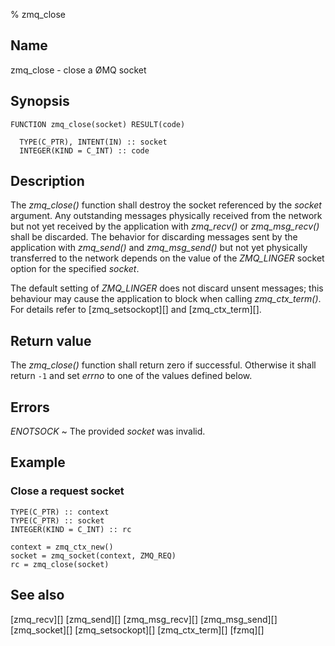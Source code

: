 % zmq_close


Name
----

zmq_close - close a ØMQ socket


Synopsis
--------

~~~{.synopsis}
FUNCTION zmq_close(socket) RESULT(code)

  TYPE(C_PTR), INTENT(IN) :: socket
  INTEGER(KIND = C_INT) :: code
~~~


Description
-----------

The *zmq_close()* function shall destroy the socket referenced by the _socket_
argument.  Any outstanding messages physically received from the network but
not yet received by the application with *zmq_recv()* or *zmq_msg_recv()* shall
be discarded.  The behavior for discarding messages sent by the application
with *zmq_send()* and *zmq_msg_send()* but not yet physically transferred to
the network depends on the value of the *ZMQ_LINGER* socket option for the
specified _socket_.

The default setting of *ZMQ_LINGER* does not discard unsent messages; this
behaviour may cause the application to block when calling *zmq_ctx_term()*.  
For details refer to [zmq_setsockopt][] and [zmq_ctx_term][].


Return value
------------

The *zmq_close()* function shall return zero if successful.  Otherwise it shall
return `-1` and set _errno_ to one of the values defined below.


Errors
------

*ENOTSOCK*
  ~ The provided _socket_ was invalid.


Example
-------

### Close a request socket

~~~{.example}
TYPE(C_PTR) :: context
TYPE(C_PTR) :: socket
INTEGER(KIND = C_INT) :: rc

context = zmq_ctx_new()
socket = zmq_socket(context, ZMQ_REQ)
rc = zmq_close(socket)
~~~


See also
--------

[zmq_recv][]
[zmq_send][]
[zmq_msg_recv][]
[zmq_msg_send][]
[zmq_socket][]
[zmq_setsockopt][]
[zmq_ctx_term][]
[fzmq][]
